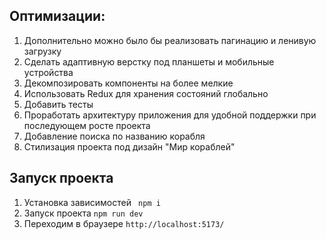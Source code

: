 ## Оптимизации:

1. Дополнительно можно было бы реализовать пагинацию и ленивую загрузку
2. Сделать адаптивную верстку под планшеты и мобильные устройства
3. Декомпозировать компоненты на более мелкие
4. Использовать Redux для хранения состояний глобально
5. Добавить тесты
6. Проработать архитектуру приложения для удобной поддержки при последующем росте проекта
7. Добавление поиска по названию корабля
8. Стилизация проекта под дизайн "Мир кораблей"
   
## Запуск проекта

1. Установка зависимостей ` npm i`
2. Запуск проекта `npm run dev`
3. Переходим в браузере `http://localhost:5173/`

